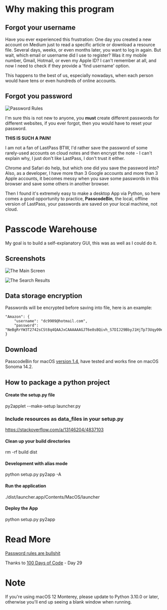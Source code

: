 # Why making this program

## Forgot your username
Have you ever experienced this frustration: One day you created a new account on Medium just to read a specific article or download a resource file. Several days, weeks, or even months later, you want to log in again. But wait, which email or username did I use to register? Was it my mobile number, Gmail, Hotmail, or even my Apple ID? I can't remember at all, and now I need to check if they provide a 'find username' option.

This happens to the best of us, especially nowadays, when each person would have tens or even hundreds of online accounts.

## Forgot you password
![Password Rules](https://pbs.twimg.com/media/CMKb_QvUAAAZ2vH?format=png&name=small)

I'm sure this is not new to anyone, you **must** create different passwords for different websites, if you ever forgot, then you would have to reset your password.

**THIS IS SUCH A PAIN!**

I am not a fan of LastPass BTW, I'd rather save the password of some rarely-used accounts on cloud notes and then encrypt the note - I can't explain why, I just don't like LastPass, I don't trust it either.

Chrome and Safari do help, but which one did you save the password into? Also, as a developer, I have more than 3 Google accounts and more than 3 Apple accounts, it becomes messy when you save some passwords in this browser and save some others in another browser.

Then I found it's extremely easy to make a desktop App via Python, so here comes a good opportunity to practice, **PasscodeBin**, the local, offline version of LastPass, your passwords are saved on your local machine, not cloud.


# Passcode Warehouse
My goal is to build a self-explanatory GUI, this was as well as I could do it.
## Screenshots
![The Main Screen](https://user-images.githubusercontent.com/20746964/162697575-87caaaee-4ae5-4bb0-8220-b3214a7ebf9b.png)

![The Search Results](https://user-images.githubusercontent.com/20746964/162697564-91105a8b-7e0e-4e2a-9c8f-49b50c1ed128.png)


## Data storage encryption
Passwords will be encrypted before saving into file, here is an example:

```Encrypted JSON
"Amazon": {
    "username": "dc9909@hotmail.com",
    "password": "NeBgRrYW3T2742sCSt8q4QAAJxCAAAAAAGJT6e8sBQivh_S7DIJ29BbyJ1HjTp73Uqy00eWY1c1USrJa3vT3uCWwlI__xoU6QbxYx5o6k9zeAEzImRAeEdshZygK"
}
```

## Download
PasscodeBin for macOS [version 1.4](https://drive.google.com/file/d/1jsW3kC1KSADQb4YESpr-BwYjRb2pKhcI/view), have tested and works fine on macOS Sonoma 14.2.


## How to package a python project
#### Create the setup.py file
py2applet --make-setup launcher.py

### Include resources as data_files in your setup.py
https://stackoverflow.com/a/13146204/4837103

#### Clean up your build directories
rm -rf build dist

#### Development with alias mode
python setup.py py2app -A

#### Run the application
./dist/launcher.app/Contents/MacOS/launcher

#### Deploy the App
python setup.py py2app

# Read More
[Password rules are bullshit](https://blog.codinghorror.com/password-rules-are-bullshit/)

Thanks to [100 Days of Code](https://www.udemy.com/course/100-days-of-code/) - Day 29

# Note
If you're using macOS 12 Monterey, please update to Python 3.10.0 or later, otherwise you'll end up seeing a blank window when running.
